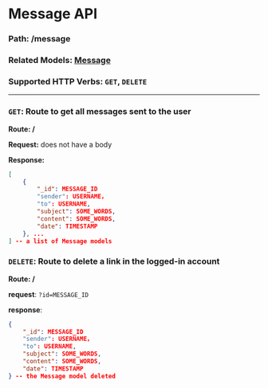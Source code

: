 # Message API
### Path: /message
### Related Models: [Message](../models/message.js)
### Supported HTTP Verbs: ```GET```, ```DELETE```
---
### ```GET```: Route to get all messages sent to the user
**Route: /**

**Request:** does not have a body

**Response:**
```json
[
    {
        "_id": MESSAGE_ID
        "sender": USERNAME，
        "to": USERNAME,
        "subject": SOME_WORDS,
        "content": SOME_WORDS,
        "date": TIMESTAMP
    }, ...
] -- a list of Message models
```

### ```DELETE```: Route to delete a link in the logged-in account
**Route: /**

**request**: ```?id=MESSAGE_ID```

**response**:
```json
{
    "_id": MESSAGE_ID
    "sender": USERNAME，
    "to": USERNAME,
    "subject": SOME_WORDS,
    "content": SOME_WORDS,
    "date": TIMESTAMP
} -- the Message model deleted
```